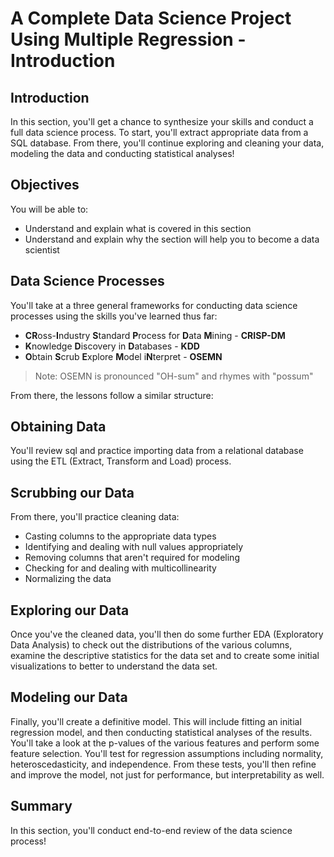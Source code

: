 
# A Complete Data Science Project Using Multiple Regression - Introduction

## Introduction

In this section, you'll get a chance to synthesize your skills and conduct a full data science process. To start, you'll extract appropriate data from a SQL database. From there, you'll continue exploring and cleaning your data, modeling the data and conducting statistical analyses!

## Objectives
You will be able to:
* Understand and explain what is covered in this section
* Understand and explain why the section will help you to become a data scientist

## Data Science Processes

You'll take at a three general frameworks for conducting data science processes using the skills you've learned thus far:  
* **CR**oss-**I**ndustry **S**tandard **P**rocess for **D**ata **M**ining - **CRISP-DM**
* **K**nowledge **D**iscovery in **D**atabases - **KDD** 
* **O**btain **S**crub **E**xplore **M**odel i**N**terpret - **OSEMN**

> Note: OSEMN is pronounced "OH-sum" and rhymes with "possum"

From there, the lessons follow a similar structure:

## Obtaining Data

You'll review sql and practice importing data from a relational database using the ETL (Extract, Transform and Load) process.

## Scrubbing our Data

From there, you'll practice cleaning data:
* Casting columns to the appropriate data types
* Identifying and dealing with null values appropriately
* Removing columns that aren't required for modeling
* Checking for and dealing with multicollinearity
* Normalizing the data

## Exploring our Data

Once you've the cleaned data, you'll then do some further EDA (Exploratory Data Analysis) to check out the distributions of the various columns, examine the descriptive statistics for the data set and to create some initial visualizations to better to understand the data set.

## Modeling our Data

Finally, you'll create a definitive model. This will include fitting an initial regression model, and then conducting statistical analyses of the results. You'll take a look at the p-values of the various features and perform some feature selection. You'll test for regression assumptions including normality, heteroscedasticity, and independence. From these tests, you'll then refine and improve the model, not just for performance, but interpretability as well.

## Summary

In this section, you'll conduct end-to-end review of the data science process!
